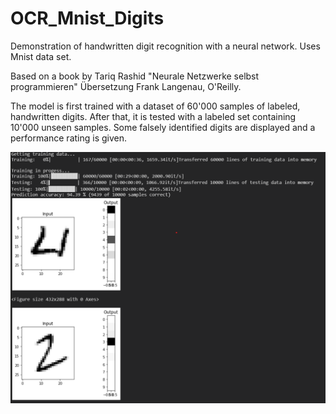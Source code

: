 # OCR_Mnist_Digits
Demonstration of handwritten digit recognition with a neural network. Uses Mnist data set.

Based on a book by Tariq Rashid
"Neurale Netzwerke selbst programmieren"
Übersetzung Frank Langenau, O'Reilly.

The model is first trained with a dataset of 60'000 samples of labeled, handwritten digits.
After that, it is tested with a labeled set containing 10'000 unseen samples. 
Some falsely identified digits are displayed and a performance rating is given.

![Screenshot](https://github.com/stgloorious/OCR_Mnist_Digits/blob/master/doc/screenshot.png)


